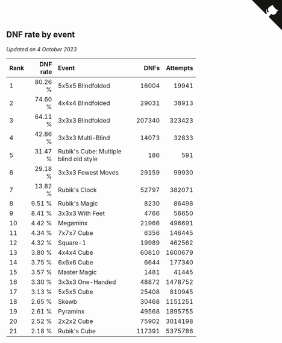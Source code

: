 ## DNF rate by event

*Updated on  4 October 2023*

| Rank | DNF rate | Event | DNFs | Attempts |
| :--- | ---: | :--- | ---: | ---: |
| 1 | 80.26 % | 5x5x5 Blindfolded | 16004 | 19941 |
| 2 | 74.60 % | 4x4x4 Blindfolded | 29031 | 38913 |
| 3 | 64.11 % | 3x3x3 Blindfolded | 207340 | 323423 |
| 4 | 42.86 % | 3x3x3 Multi-Blind | 14073 | 32833 |
| 5 | 31.47 % | Rubik's Cube: Multiple blind old style | 186 | 591 |
| 6 | 29.18 % | 3x3x3 Fewest Moves | 29159 | 99930 |
| 7 | 13.82 % | Rubik's Clock | 52797 | 382071 |
| 8 | 9.51 % | Rubik's Magic | 8230 | 86498 |
| 9 | 8.41 % | 3x3x3 With Feet | 4766 | 56650 |
| 10 | 4.42 % | Megaminx | 21966 | 496691 |
| 11 | 4.34 % | 7x7x7 Cube | 6356 | 146445 |
| 12 | 4.32 % | Square-1 | 19989 | 462562 |
| 13 | 3.80 % | 4x4x4 Cube | 60810 | 1600679 |
| 14 | 3.75 % | 6x6x6 Cube | 6644 | 177340 |
| 15 | 3.57 % | Master Magic | 1481 | 41445 |
| 16 | 3.30 % | 3x3x3 One-Handed | 48872 | 1478752 |
| 17 | 3.13 % | 5x5x5 Cube | 25408 | 810945 |
| 18 | 2.65 % | Skewb | 30468 | 1151251 |
| 19 | 2.61 % | Pyraminx | 49568 | 1895755 |
| 20 | 2.52 % | 2x2x2 Cube | 75902 | 3014198 |
| 21 | 2.18 % | Rubik's Cube | 117391 | 5375786 |


<a href="https://github.com/JustinTimeCuber/wca_statistics" class="github-corner" aria-label="View source on Github"><svg width="80" height="80" viewBox="0 0 250 250" style="fill:#151513; color:#fff; position: absolute; top: 0; border: 0; right: 0;" aria-hidden="true"><path d="M0,0 L115,115 L130,115 L142,142 L250,250 L250,0 Z"></path><path d="M128.3,109.0 C113.8,99.7 119.0,89.6 119.0,89.6 C122.0,82.7 120.5,78.6 120.5,78.6 C119.2,72.0 123.4,76.3 123.4,76.3 C127.3,80.9 125.5,87.3 125.5,87.3 C122.9,97.6 130.6,101.9 134.4,103.2" fill="currentColor" style="transform-origin: 130px 106px;" class="octo-arm"></path><path d="M115.0,115.0 C114.9,115.1 118.7,116.5 119.8,115.4 L133.7,101.6 C136.9,99.2 139.9,98.4 142.2,98.6 C133.8,88.0 127.5,74.4 143.8,58.0 C148.5,53.4 154.0,51.2 159.7,51.0 C160.3,49.4 163.2,43.6 171.4,40.1 C171.4,40.1 176.1,42.5 178.8,56.2 C183.1,58.6 187.2,61.8 190.9,65.4 C194.5,69.0 197.7,73.2 200.1,77.6 C213.8,80.2 216.3,84.9 216.3,84.9 C212.7,93.1 206.9,96.0 205.4,96.6 C205.1,102.4 203.0,107.8 198.3,112.5 C181.9,128.9 168.3,122.5 157.7,114.1 C157.9,116.9 156.7,120.9 152.7,124.9 L141.0,136.5 C139.8,137.7 141.6,141.9 141.8,141.8 Z" fill="currentColor" class="octo-body"></path></svg></a><style>.github-corner:hover .octo-arm{animation:octocat-wave 560ms ease-in-out}@keyframes octocat-wave{0%,100%{transform:rotate(0)}20%,60%{transform:rotate(-25deg)}40%,80%{transform:rotate(10deg)}}@media (max-width:500px){.github-corner:hover .octo-arm{animation:none}.github-corner .octo-arm{animation:octocat-wave 560ms ease-in-out}}</style>
